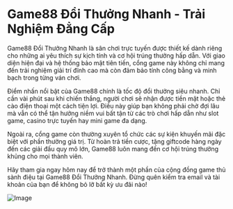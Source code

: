 # Game88 Đổi Thưởng Nhanh - Trải Nghiệm Đẳng Cấp

Game88 Đổi Thưởng Nhanh là sân chơi trực tuyến được thiết kế dành riêng cho những ai yêu thích sự kịch tính và cơ hội trúng thưởng hấp dẫn. Với giao diện hiện đại và hệ thống bảo mật tiên tiến, cổng game này không chỉ mang đến trải nghiệm giải trí đỉnh cao mà còn đảm bảo tính công bằng và minh bạch trong từng ván chơi.

Điểm nhấn nổi bật của Game88 chính là tốc độ đổi thưởng siêu nhanh. Chỉ cần vài phút sau khi chiến thắng, người chơi sẽ nhận được tiền mặt hoặc thẻ cào điện thoại một cách tiện lợi. Điều này giúp bạn không phải chờ đợi lâu mà vẫn có thể tận hưởng niềm vui bất tận từ các trò chơi hấp dẫn như slot game, casino trực tuyến hay mini game đa dạng.

Ngoài ra, cổng game còn thường xuyên tổ chức các sự kiện khuyến mãi đặc biệt với phần thưởng giá trị. Từ hoàn trả tiền cược, tặng giftcode hàng ngày đến các giải đấu quy mô lớn, Game88 luôn mang đến cơ hội trúng thưởng khủng cho mọi thành viên.

Hãy tham gia ngay hôm nay để trở thành một phần của cộng đồng game thủ sành điệu tại Game88 Đổi Thưởng Nhanh. Đừng quên kiểm tra email và tài khoản của bạn để không bỏ lỡ bất kỳ ưu đãi nào!

![Image](https://github.com/user-attachments/assets/bd51ea9f-0666-407b-a7a7-98ead6de688c)